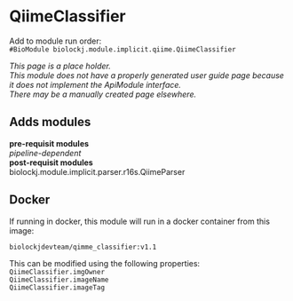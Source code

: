 # QiimeClassifier
Add to module run order:                    
`#BioModule biolockj.module.implicit.qiime.QiimeClassifier`

*This page is a place holder.*                   
*This module does not have a properly generated user guide page because it does not implement the ApiModule interface.*                   
*There may be a manually created page elsewhere.*

## Adds modules 
**pre-requisit modules**                    
*pipeline-dependent*                   
**post-requisit modules**                    
biolockj.module.implicit.parser.r16s.QiimeParser                   

## Docker 
If running in docker, this module will run in a docker container from this image:<br>
```
biolockjdevteam/qimme_classifier:v1.1
```
This can be modified using the following properties:<br>
`QiimeClassifier.imgOwner`<br>
`QiimeClassifier.imageName`<br>
`QiimeClassifier.imageTag`<br>

